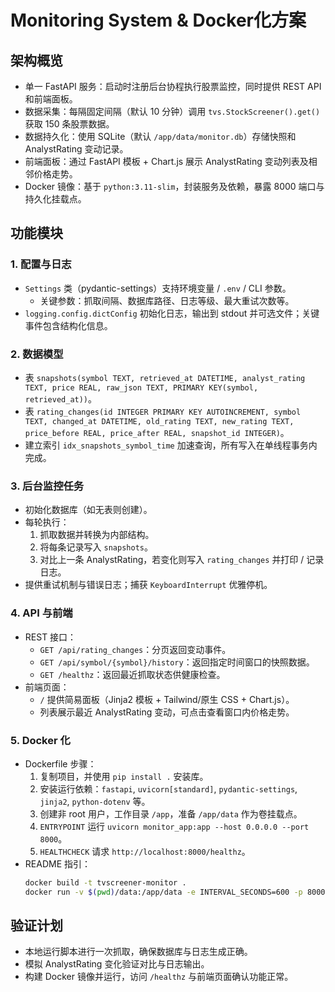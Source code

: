# Monitoring System & Docker化方案

## 架构概览
- 单一 FastAPI 服务：启动时注册后台协程执行股票监控，同时提供 REST API 和前端面板。
- 数据采集：每隔固定间隔（默认 10 分钟）调用 `tvs.StockScreener().get()` 获取 150 条股票数据。
- 数据持久化：使用 SQLite（默认 `/app/data/monitor.db`）存储快照和 AnalystRating 变动记录。
- 前端面板：通过 FastAPI 模板 + Chart.js 展示 AnalystRating 变动列表及相邻价格走势。
- Docker 镜像：基于 `python:3.11-slim`，封装服务及依赖，暴露 8000 端口与持久化挂载点。

## 功能模块
### 1. 配置与日志
- `Settings` 类（pydantic-settings）支持环境变量 / `.env` / CLI 参数。
  - 关键参数：抓取间隔、数据库路径、日志等级、最大重试次数等。
- `logging.config.dictConfig` 初始化日志，输出到 stdout 并可选文件；关键事件包含结构化信息。

### 2. 数据模型
- 表 `snapshots(symbol TEXT, retrieved_at DATETIME, analyst_rating TEXT, price REAL, raw_json TEXT, PRIMARY KEY(symbol, retrieved_at))`。
- 表 `rating_changes(id INTEGER PRIMARY KEY AUTOINCREMENT, symbol TEXT, changed_at DATETIME, old_rating TEXT, new_rating TEXT, price_before REAL, price_after REAL, snapshot_id INTEGER)`。
- 建立索引 `idx_snapshots_symbol_time` 加速查询，所有写入在单线程事务内完成。

### 3. 后台监控任务
- 初始化数据库（如无表则创建）。
- 每轮执行：
  1. 抓取数据并转换为内部结构。
  2. 将每条记录写入 `snapshots`。
  3. 对比上一条 AnalystRating，若变化则写入 `rating_changes` 并打印 / 记录日志。
- 提供重试机制与错误日志；捕获 `KeyboardInterrupt` 优雅停机。

### 4. API 与前端
- REST 接口：
  - `GET /api/rating_changes`：分页返回变动事件。
  - `GET /api/symbol/{symbol}/history`：返回指定时间窗口的快照数据。
  - `GET /healthz`：返回最近抓取状态供健康检查。
- 前端页面：
  - `/` 提供简易面板（Jinja2 模板 + Tailwind/原生 CSS + Chart.js）。
  - 列表展示最近 AnalystRating 变动，可点击查看窗口内价格走势。

### 5. Docker 化
- Dockerfile 步骤：
  1. 复制项目，并使用 `pip install .` 安装库。
  2. 安装运行依赖：`fastapi`, `uvicorn[standard]`, `pydantic-settings`, `jinja2`, `python-dotenv` 等。
  3. 创建非 root 用户，工作目录 `/app`，准备 `/app/data` 作为卷挂载点。
  4. `ENTRYPOINT` 运行 `uvicorn monitor_app:app --host 0.0.0.0 --port 8000`。
  5. `HEALTHCHECK` 请求 `http://localhost:8000/healthz`。
- README 指引：
  ```bash
  docker build -t tvscreener-monitor .
  docker run -v $(pwd)/data:/app/data -e INTERVAL_SECONDS=600 -p 8000:8000 tvscreener-monitor
  ```

## 验证计划
- 本地运行脚本进行一次抓取，确保数据库与日志生成正确。
- 模拟 AnalystRating 变化验证对比与日志输出。
- 构建 Docker 镜像并运行，访问 `/healthz` 与前端页面确认功能正常。

